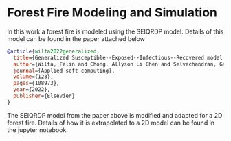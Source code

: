 # Forest Fire Modeling and Simulation

In this work a forest fire is modeled using the SEIQRDP model. Details of this model can be found in the paper attached below

```bibtex
@article{wilta2022generalized,
  title={Generalized Susceptible--Exposed--Infectious--Recovered model and its contributing factors for analysing the death and recovery rates of the COVID-19 pandemic},
  author={Wilta, Felin and Chong, Allyson Li Chen and Selvachandran, Ganeshsree and Kotecha, Ketan and Ding, Weiping},
  journal={Applied soft computing},
  volume={123},
  pages={108973},
  year={2022},
  publisher={Elsevier}
}
```

The SEIQRDP model from the paper above is modified and adapted for a 2D forest fire. Details of how it is extrapolated to a 2D model can be found in the jupyter notebook. 